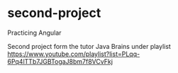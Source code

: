 # second-project
Practicing Angular

Second project form the tutor Java Brains under playlist https://www.youtube.com/playlist?list=PLqq-6Pq4lTTb7JGBTogaJ8bm7f8VCvFkj
